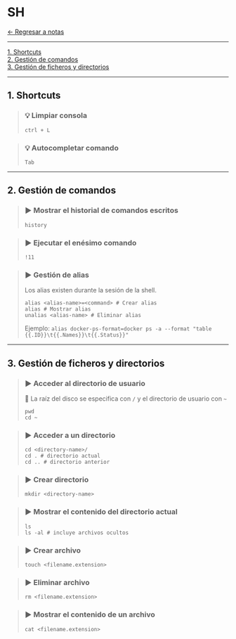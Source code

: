 # SH

[← Regresar a notas](../../README.md) <br>

---
[1. Shortcuts](#1-shortcuts) <br>
[2. Gestión de comandos](#2-gestión-de-comandos) <br>
[3. Gestión de ficheros y directorios](#3-gestión-de-ficheros-y-directorios) <br>

---

## 1. Shortcuts

> ### 💡 Limpiar consola
> ```
> ctrl + L
> ```

> ### 💡 Autocompletar comando
> ```
> Tab
> ```

---

## 2. Gestión de comandos

> ### ▶️ Mostrar el historial de comandos escritos
> ```shell script
> history
> ```

> ### ▶️ Ejecutar el enésimo comando
> ```shell script
> !11
> ```

> ### ▶️ Gestión de alias
> Los alias existen durante la sesión de la shell.
> ```shell script
> alias <alias-name>=<command> # Crear alias
> alias # Mostrar alias
> unalias <alias-name> # Eliminar alias
> ```
>
> Ejemplo: `alias docker-ps-format=docker ps -a --format "table {{.ID}}\t{{.Names}}\t{{.Status}}"`
---

## 3. Gestión de ficheros y directorios

> ### ▶️ Acceder al directorio de usuario
> 📌 La raíz del disco se especifica con `/` y el directorio de usuario con `~`
> ```shell script
> pwd
> cd ~
> ```

> ### ▶️ Acceder a un directorio
> ```shell script
> cd <directory-name>/
> cd . # directorio actual
> cd .. # directorio anterior
> ```

> ### ▶️ Crear directorio
> ```shell script
> mkdir <directory-name>
> ```

> ### ▶️ Mostrar el contenido del directorio actual
> ```shell script
> ls
> ls -al # incluye archivos ocultos
> ```

> ### ▶️ Crear archivo
> ```shell script
> touch <filename.extension>
> ```

> ### ▶️ Eliminar archivo
> ```shell script
> rm <filename.extension>
> ```

> ### ▶️ Mostrar el contenido de un archivo
> ```shell script
> cat <filename.extension>
> ```










